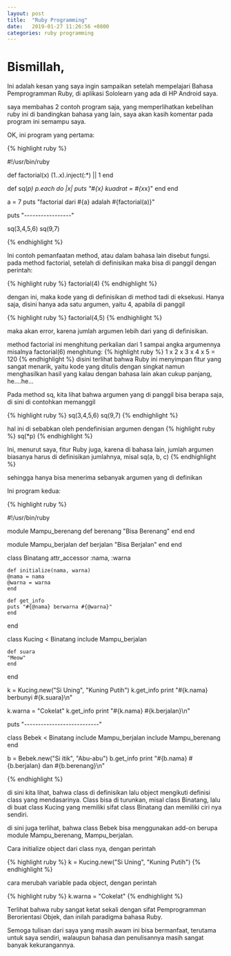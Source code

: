 ```yaml
---
layout: post
title:  "Ruby Programming"
date:   2019-01-27 11:26:56 +0800
categories: ruby programming
---
```




# Bismillah,

Ini adalah kesan yang saya ingin sampaikan setelah mempelajari Bahasa
Pemprogramman Ruby, di aplikasi Sololearn yang ada di HP Android saya.

saya membahas 2 contoh program saja, yang memperlihatkan kebelihan ruby
ini di bandingkan bahasa yang lain, saya akan kasih komentar pada program
ini semampu saya.

OK, ini program yang pertama:

{% highlight ruby %}

#!/usr/bin/ruby

def factorial(x)
    (1..x).inject(:*) || 1
end

def sq(*p)
    p.each do
	|x| puts "#{x} kuadrat = #{x*x}"
    end
end

a = 7
puts "factorial dari #{a} adalah #{factorial(a)}"

puts "-----------------"

sq(3,4,5,6)
sq(9,7)

{% endhighlight %}

Ini contoh pemanfaatan method, atau dalam bahasa lain disebut fungsi.
pada method factorial, setelah di definisikan maka bisa di panggil
dengan perintah:

{% highlight ruby %}
factorial(4)
{% endhighlight %}

dengan ini, maka kode yang di definisikan di method tadi di eksekusi.
Hanya saja, disini hanya ada satu argumen, yaitu 4, apabila di panggil

{% highlight ruby %}
factorial(4,5)
{% endhighlight %}

maka akan error, karena jumlah argumen lebih dari yang di definisikan.

method factorial ini menghitung perkalian dari 1 sampai angka argumennya
misalnya factorial(6) menghitung:
{% highlight ruby %}
1 x 2 x 3 x 4 x 5 = 120
{% endhighlight %}
disini terlihat bahwa Ruby ini menyimpan fitur yang sangat menarik, yaitu
kode yang ditulis dengan singkat namun menghasilkan hasil yang kalau dengan
bahasa lain akan cukup panjang, he....he...


Pada method sq, kita lihat bahwa argumen yang di panggil bisa berapa saja,
di sini di contohkan memanggil

{% highlight ruby %}
sq(3,4,5,6)
sq(9,7)
{% endhighlight %}

hal ini di sebabkan oleh pendefinisian argumen dengan
{% highlight ruby %}
sq(*p)
{% endhighlight %}

Ini, menurut saya, fitur Ruby juga, karena di bahasa lain, jumlah argumen
biasanya harus di definisikan jumlahnya, misal
sq(a, b, c)
{% endhighlight %}

sehingga hanya bisa menerima sebanyak argumen yang di definikan



Ini program kedua:


{% highlight ruby %}

#!/usr/bin/ruby

module Mampu_berenang
    def berenang
	"Bisa Berenang"
    end
end

module Mampu_berjalan
    def berjalan
	"Bisa Berjalan"
    end
end

class Binatang
    attr_accessor :nama, :warna

    def initialize(nama, warna)
	@nama = nama
	@warna = warna
    end

    def get_info
	puts "#{@nama} berwarna #{@warna}"
    end
end

class Kucing < Binatang
    include Mampu_berjalan

    def suara
	"Meow"
    end
end

k = Kucing.new("Si Uning", "Kuning Putih")
k.get_info
print "#{k.nama} berbunyi #{k.suara}\n"

k.warna = "Cokelat"
k.get_info
print "#{k.nama} #{k.berjalan}\n"

puts "---------------------------"

class Bebek < Binatang
    include Mampu_berjalan
    include Mampu_berenang
end

b = Bebek.new("Si itik", "Abu-abu")
b.get_info
print "#{b.nama} #{b.berjalan} dan #{b.berenang}\n"

{% endhighlight %}

di sini kita lihat, bahwa class di definisikan lalu object
mengikuti definisi class yang mendasarinya. Class bisa
di turunkan, misal class Binatang, lalu di buat class Kucing
yang memiliki sifat class Binatang dan memiliki ciri nya sendiri.

di sini juga terlihat, bahwa class Bebek bisa menggunakan
add-on berupa module Mampu_berenang, Mampu_berjalan.

Cara initialize object dari class nya, dengan perintah


{% highlight ruby %}
k = Kucing.new("Si Uning", "Kuning Putih")
{% endhighlight %}

cara merubah variable pada object, dengan perintah

{% highlight ruby %}
k.warna = "Cokelat"
{% endhighlight %}

Terlihat bahwa ruby sangat ketat sekali dengan sifat Pemprogramman
Berorientasi Objek, dan inilah paradigma bahasa Ruby.

Semoga tulisan dari saya yang masih awam ini bisa bermanfaat, terutama
untuk saya sendiri, walaupun bahasa dan penulisannya masih sangat banyak
kekurangannya.



